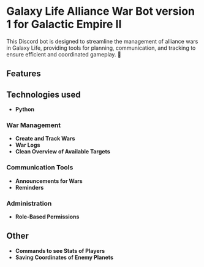# Galaxy Life Alliance War Bot version 1 for Galactic Empire II

This Discord bot is designed to streamline the management of alliance wars in Galaxy Life, providing tools for planning, communication, and tracking to ensure efficient and coordinated gameplay. :rocket:

## Features

## Technologies used
- **Python**

### War Management
- **Create and Track Wars**
- **War Logs**
- **Clean Overview of Available Targets**

### Communication Tools
- **Announcements for Wars**
- **Reminders**

### Administration
- **Role-Based Permissions**

## Other
- **Commands to see Stats of Players**
- **Saving Coordinates of Enemy Planets**
